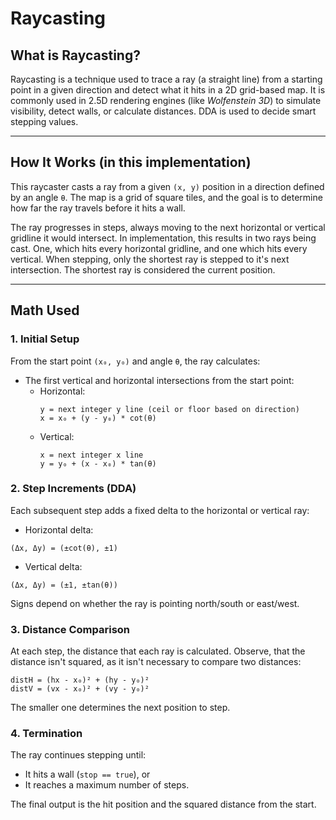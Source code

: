 # Raycasting

## What is Raycasting?

Raycasting is a technique used to trace a ray (a straight line) from a starting point in a given direction and detect what it hits in a 2D grid-based map. It is commonly used in 2.5D rendering engines (like _Wolfenstein 3D_) to simulate visibility, detect walls, or calculate distances. DDA is used to decide smart stepping values.

---

## How It Works (in this implementation)

This raycaster casts a ray from a given `(x, y)` position in a direction defined by an angle `θ`. The map is a grid of square tiles, and the goal is to determine how far the ray travels before it hits a wall.

The ray progresses in steps, always moving to the next horizontal or vertical gridline it would intersect. In implementation, this results in two rays being cast. One, which hits every horizontal gridline, and one which hits every vertical. When stepping, only the shortest ray is stepped to it's next intersection. The shortest ray is considered the current position.

---

## Math Used

### 1. Initial Setup

From the start point `(x₀, y₀)` and angle `θ`, the ray calculates:

- The first vertical and horizontal intersections from the start point:
  - Horizontal:
    ```
    y = next integer y line (ceil or floor based on direction)
    x = x₀ + (y - y₀) * cot(θ)
    ```
  - Vertical:
    ```
    x = next integer x line
    y = y₀ + (x - x₀) * tan(θ)
    ```

### 2. Step Increments (DDA)

Each subsequent step adds a fixed delta to the horizontal or vertical ray:

- Horizontal delta:

```
(Δx, Δy) = (±cot(θ), ±1)

```

- Vertical delta:

```
(Δx, Δy) = (±1, ±tan(θ))

```

Signs depend on whether the ray is pointing north/south or east/west.

### 3. Distance Comparison

At each step, the distance that each ray is calculated. Observe, that the distance isn't squared, as it isn't necessary to compare two distances:

```
distH = (hx - x₀)² + (hy - y₀)²
distV = (vx - x₀)² + (vy - y₀)²

```

The smaller one determines the next position to step.

### 4. Termination

The ray continues stepping until:

- It hits a wall (`stop == true`), or
- It reaches a maximum number of steps.

The final output is the hit position and the squared distance from the start.
